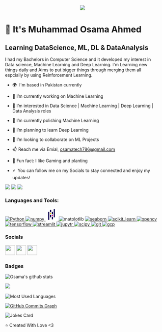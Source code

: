 <!-- By osamatech786 -->
<h1 align="center">
  <a href="https://git.io/typing-svg">
    <img src="https://readme-typing-svg.herokuapp.com/?lines=Hi,+Welcome+to+my+space!;I'm+glad+to+see+you+here!&center=true&size=30&color=FFE333">
  </a>
</h1>


👋 It's Muhammad Osama Ahmed
============================

Learning DataScience, ML, DL & DataAnalysis
---------------------------------------------------

I had my Bachelors in Computer Science and  it developed my interest in Data science, Machine Learning and Deep Learning. I'm Learning new things daily and Aims to put bigger things through merging them all espcially by using Reinforcement Learning.

- 🌍  I'm based in Pakistan currently
- 🔭 I’m currently working on Machine Learning

- 👀 I’m interested in Data Science | Machine Learning | Deep Learning | Data Analysis roles

- 🌱 I’m currently polishing Machine Learning

- 🧠 I’m planning to learn Deep Learning

- 👯 I’m looking to collaborate on ML Projects

- 📫 Reach me via Emial, [osamatech786@gmail.com](mailto:osamatech786@gmail.com) 

- 💞️ Fun fact: I like Gaming and planting

- ⚡  You can follow me on my Socials to stay connected and enjoy my updates!

<a href="https://www.linkedin.com/in/osamatech786" target="_blank" rel="noreferrer"><img
src="https://img.shields.io/badge/LinkedIn-0077B5?style=for-the-badge&logo=linkedin&logoColor=white" /></a>
<a href="https://twitter.com/osamatech786" target="_blank" rel="noreferrer"><img
src="https://img.shields.io/twitter/follow/osamatech786?logo=twitter&style=for-the-badge&color=0891b2&labelColor=1c1917"
/></a>
<a href="https://www.github.com/osamatech786" target="_blank" rel="noreferrer"><img
src="https://img.shields.io/github/followers/osamatech786?logo=github&style=for-the-badge&color=0891b2&labelColor=1c1917" /></a>


<h3 align="left">Languages and Tools:</h3>
<p align="left">
<a href="https://www.python.org/" target="_blank" rel="noreferrer"><img src="https://raw.githubusercontent.com/danielcranney/readme-generator/main/public/icons/skills/python-colored.svg" width="36" height="36" alt="Python" /> </a> 
<a href="https://numpy.org/" target="_blank" rel="noreferrer"> <img src="https://upload.wikimedia.org/wikipedia/commons/3/31/NumPy_logo_2020.svg" alt="numpy" width="40" height="40"/> </a>
<a align="left"> 
<a href="https://matplotlib.org/" target="_blank" rel="noreferrer"> 
<a href="https://pandas.pydata.org/" target="_blank" rel="noreferrer"> <img src="https://raw.githubusercontent.com/devicons/devicon/2ae2a900d2f041da66e950e4d48052658d850630/icons/pandas/pandas-original.svg" alt="pandas" width="40" height="40"/> </a>
<img src="https://upload.wikimedia.org/wikipedia/commons/8/84/Matplotlib_icon.svg" alt="matplotlib" width="40" height="40"/> </a>
<a href="https://seaborn.pydata.org/" target="_blank" rel="noreferrer"> <img src="https://seaborn.pydata.org/_images/logo-mark-lightbg.svg" alt="seaborn" width="40" height="40"/> </a>
<a href="https://scikit-learn.org/" target="_blank" rel="noreferrer"> <img src="https://upload.wikimedia.org/wikipedia/commons/0/05/Scikit_learn_logo_small.svg" alt="scikit_learn" width="40" height="40"/> </a>
<a href="https://opencv.org/" target="_blank" rel="noreferrer"> <img src="https://www.vectorlogo.zone/logos/opencv/opencv-icon.svg" alt="opencv" width="40" height="40"/> </a>
<!-- <a href="https://pytorch.org/" target="_blank" rel="noreferrer"> <img src="https://www.vectorlogo.zone/logos/pytorch/pytorch-icon.svg" alt="pytorch" width="40" height="40"/> </a> -->
<a href="https://www.tensorflow.org" target="_blank" rel="noreferrer"> <img src="https://www.vectorlogo.zone/logos/tensorflow/tensorflow-icon.svg" alt="tensorflow" width="40" height="40"/> </a>
<a href="https://streamlit.io/" target="_blank" rel="noreferrer"> <img src="https://streamlit.io/images/brand/streamlit-mark-color.svg" alt="streamlit" width="40" height="40"/> </a>
<a href="https://jupyter.org/" target="_blank" rel="noreferrer"> <img src="https://upload.wikimedia.org/wikipedia/commons/3/38/Jupyter_logo.svg" alt="jupytr" width="40" height="40"/> </a>
<a href="https://scipy.org/" target="_blank" rel="noreferrer"> <img src="https://upload.wikimedia.org/wikipedia/commons/b/b2/SCIPY_2.svg" alt="scipy" width="40" height="40"/> </a>
<a align="left">
<a href="https://git-scm.com/" target="_blank" rel="noreferrer"> <img src="https://www.vectorlogo.zone/logos/git-scm/git-scm-icon.svg" alt="git" width="40" height="40"/> </a>
 <a href="https://cloud.google.com" target="_blank" rel="noreferrer"> <img src="https://www.vectorlogo.zone/logos/google_cloud/google_cloud-icon.svg" alt="gcp" width="40" height="40"/> </a>

  </p>

### Socials

<p align="left"> <a href="https://www.github.com/osamatech786" target="_blank" rel="noreferrer"><img src="https://raw.githubusercontent.com/danielcranney/readme-generator/main/public/icons/socials/github.svg" width="32" height="32" /></a> 
<!-- <a href="http://www.instagram.com/azkasaleem527/?hl=en" target="_blank" rel="noreferrer"><img src="https://raw.githubusercontent.com/danielcranney/readme-generator/main/public/icons/socials/instagram.svg" width="32" height="32" /></a>  -->
<a href="https://www.linkedin.com/in/osamatech786" target="_blank" rel="noreferrer"><img src="https://raw.githubusercontent.com/danielcranney/readme-generator/main/public/icons/socials/linkedin.svg" width="32" height="32" /></a> <a href="https://twitter.com/osamatech786" target="_blank" rel="noreferrer"><img src="https://raw.githubusercontent.com/danielcranney/readme-generator/main/public/icons/socials/twitter.svg" width="32" height="32" /></a></p>

### Badges
<!-- <b>My GitHub Stats</b><br> -->
![Osama's github stats](https://github-readme-stats.vercel.app/api?username=osamatech786&&show_icons=true&title_color=ffffff&icon_color=bb2acf&text_color=daf7dc&bg_color=151515)<br>

<a href="http://www.github.com/osamatech786"><img src="https://github-readme-streak-stats.herokuapp.com/?user=osamatech786&stroke=ffffff&background=1c1917&ring=B5FF33&fire=0891b2&currStreakNum=ffffff&currStreakLabel=B5FF33&sideNums=ffffff&sideLabels=ffffff&dates=ffffff&hide_border=true" /></a>


<!-- ![GitHub Contributors Image](https://contrib.rocks/image?repo=osamatech786/osama_PJD) -->

![Most Used Languages](https://github-readme-stats.vercel.app/api/top-langs/?username=osamatech786&&show_icons=true&title_color=ffffff&icon_color=bb2acf&text_color=daf7dc&bg_color=151515)

<a href="http://www.github.com/osamatech786"><img src="https://activity-graph.herokuapp.com/graph?username=osamatech786&bg_color=1c1917&color=ffffff&line=E933FF&point=ffffff&area_color=1c1917&area=true&hide_border=true&custom_title=GitHub%20Commits%20Graph" alt="GitHub Commits Graph" /></a>

![Jokes Card](https://readme-jokes.vercel.app/api)

<!-- ![Profile View Counter](https://komarev.com/ghpvc/?username=osamatech786) -->

<!-- <b>Top Repositories</b>

<div width="100%" align="center"><a href=
"REPO_LINK" align="left"><img align="left" width="45%" src="https://github-readme-stats.vercel.app/api/pin/?username=osamatech786&repo=Python-for-Datascience-practice&title_color=FF339C&text_color=33F9FF&icon_color=0891b2&bg_color=1c1917&hide_border=true&locale=en" /></a></div><br /><br /><br /><br /><br /><br /><br />
  
<div width="100%" align="center"><a href=
"REPO_LINK" align="left"><img align="left" width="45%" src="https://github-readme-stats.vercel.app/api/pin/?username=osamatech786&repo=AzkaSaleem_MachineLearning_practice&title_color=FF339C&text_color=33F9FF&icon_color=0891b2&bg_color=1c1917&hide_border=true&locale=en" /></a></div><br /><br /><br /><br /><br /><br /><br />

<div width="100%" align="center"><a href=
"REPO_LINK" align="left"><img align="left" width="45%" src="https://github-readme-stats.vercel.app/api/pin/?username=osamatech786&repo=streamlitbasics-webapp&title_color=FF339C&text_color=33F9FF&icon_color=0891b2&bg_color=1c1917&hide_border=true&locale=en" /></a></div><br /><br /><br /><br /><br /><br /><br />

<div width="100%" align="center"><a href=
"REPO_LINK" align="left"><img align="left" width="45%" src="https://github-readme-stats.vercel.app/api/pin/?username=osamatech786&repo=nucleotide-count-webapp&title_color=FF339C&text_color=33F9FF&icon_color=0891b2&bg_color=1c1917&hide_border=true&locale=en" /></a></div><br /><br /><br /><br /><br /><br /><br /> -->

⭐️ Created With Love <3 
<!-- By osamatech786 -->

<!---
vactum0/vactum0 is a ✨ special ✨ repository because its `README.md` (this file) appears on your GitHub profile.
You can click the Preview link to take a look at your changes.
--->

<!-- By osamatech786 -->